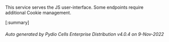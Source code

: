 






This service serves the JS user-interface. Some endpoints require additional Cookie management.

[:summary]

###### Auto generated by Pydio Cells Enterprise Distribution v4.0.4 on 9-Nov-2022
